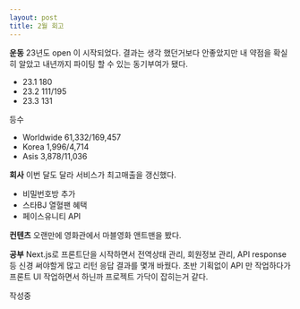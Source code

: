 ```yaml
---
layout: post
title: 2월 회고
---
```


**운동**
23년도 open 이 시작되었다. 결과는 생각 했던거보다 안좋았지만 내 약점을 확실히 알았고
내년까지 파이팅 할 수 있는 동기부여가 됐다.

- 23.1 180
- 23.2 111/195
- 23.3 131

등수
- Worldwide 61,332/169,457
- Korea 1,996/4,714
- Asis 3,878/11,036

**회사**
이번 달도 달라 서비스가 최고매출을 갱신했다.
- 비밀번호방 추가
- 스타BJ 열혈팬 혜택
- 페이스유니티 API

**컨텐츠**
오랜만에 영화관에서 마블영화 앤트맨을 봤다. 

**공부**
Next.js로 프론트단을 시작하면서 전역상태 관리, 회원정보 관리, API response 등 신경 써야할게 많고
리턴 응답 결과를 몇개 바꿨다. 초반 기획없이 API 만 작업하다가 프론트 UI 작업하면서 하닌까 프로젝트 가닥이 잡히는거 같다.


작성중